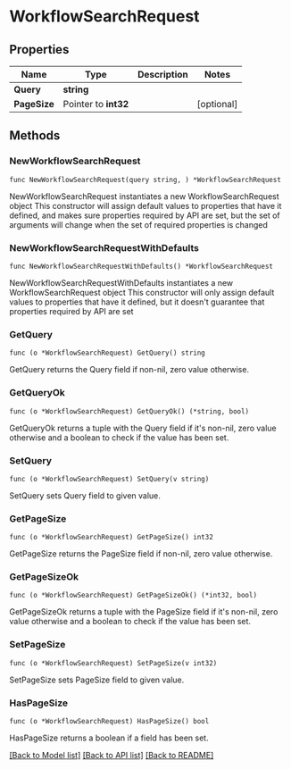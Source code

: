 # WorkflowSearchRequest

## Properties

Name | Type | Description | Notes
------------ | ------------- | ------------- | -------------
**Query** | **string** |  | 
**PageSize** | Pointer to **int32** |  | [optional] 

## Methods

### NewWorkflowSearchRequest

`func NewWorkflowSearchRequest(query string, ) *WorkflowSearchRequest`

NewWorkflowSearchRequest instantiates a new WorkflowSearchRequest object
This constructor will assign default values to properties that have it defined,
and makes sure properties required by API are set, but the set of arguments
will change when the set of required properties is changed

### NewWorkflowSearchRequestWithDefaults

`func NewWorkflowSearchRequestWithDefaults() *WorkflowSearchRequest`

NewWorkflowSearchRequestWithDefaults instantiates a new WorkflowSearchRequest object
This constructor will only assign default values to properties that have it defined,
but it doesn't guarantee that properties required by API are set

### GetQuery

`func (o *WorkflowSearchRequest) GetQuery() string`

GetQuery returns the Query field if non-nil, zero value otherwise.

### GetQueryOk

`func (o *WorkflowSearchRequest) GetQueryOk() (*string, bool)`

GetQueryOk returns a tuple with the Query field if it's non-nil, zero value otherwise
and a boolean to check if the value has been set.

### SetQuery

`func (o *WorkflowSearchRequest) SetQuery(v string)`

SetQuery sets Query field to given value.


### GetPageSize

`func (o *WorkflowSearchRequest) GetPageSize() int32`

GetPageSize returns the PageSize field if non-nil, zero value otherwise.

### GetPageSizeOk

`func (o *WorkflowSearchRequest) GetPageSizeOk() (*int32, bool)`

GetPageSizeOk returns a tuple with the PageSize field if it's non-nil, zero value otherwise
and a boolean to check if the value has been set.

### SetPageSize

`func (o *WorkflowSearchRequest) SetPageSize(v int32)`

SetPageSize sets PageSize field to given value.

### HasPageSize

`func (o *WorkflowSearchRequest) HasPageSize() bool`

HasPageSize returns a boolean if a field has been set.


[[Back to Model list]](../README.md#documentation-for-models) [[Back to API list]](../README.md#documentation-for-api-endpoints) [[Back to README]](../README.md)


